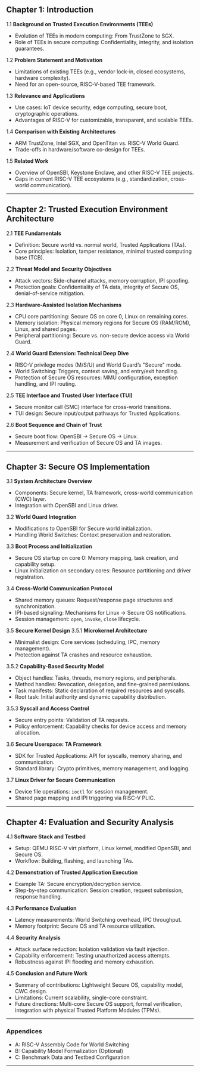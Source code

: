 ## **Chapter 1: Introduction**
1.1 **Background on Trusted Execution Environments (TEEs)**
- Evolution of TEEs in modern computing: From TrustZone to SGX.
- Role of TEEs in secure computing: Confidentiality, integrity, and isolation guarantees.

1.2 **Problem Statement and Motivation**
- Limitations of existing TEEs (e.g., vendor lock-in, closed ecosystems, hardware complexity).
- Need for an open-source, RISC-V-based TEE framework.

1.3 **Relevance and Applications**
- Use cases: IoT device security, edge computing, secure boot, cryptographic operations.
- Advantages of RISC-V for customizable, transparent, and scalable TEEs.

1.4 **Comparison with Existing Architectures**
- ARM TrustZone, Intel SGX, and OpenTitan vs. RISC-V World Guard.
- Trade-offs in hardware/software co-design for TEEs.

1.5 **Related Work**
- Overview of OpenSBI, Keystone Enclave, and other RISC-V TEE projects.
- Gaps in current RISC-V TEE ecosystems (e.g., standardization, cross-world communication).

---

## **Chapter 2: Trusted Execution Environment Architecture**
2.1 **TEE Fundamentals**
- Definition: Secure world vs. normal world, Trusted Applications (TAs).
- Core principles: Isolation, tamper resistance, minimal trusted computing base (TCB).

2.2 **Threat Model and Security Objectives**
- Attack vectors: Side-channel attacks, memory corruption, IPI spoofing.
- Protection goals: Confidentiality of TA data, integrity of Secure OS, denial-of-service mitigation.

2.3 **Hardware-Assisted Isolation Mechanisms**
- CPU core partitioning: Secure OS on core 0, Linux on remaining cores.
- Memory isolation: Physical memory regions for Secure OS (RAM/ROM), Linux, and shared pages.
- Peripheral partitioning: Secure vs. non-secure device access via World Guard.

2.4 **World Guard Extension: Technical Deep Dive**
- RISC-V privilege modes (M/S/U) and World Guard’s "Secure" mode.
- World Switching: Triggers, context saving, and entry/exit handling.
- Protection of Secure OS resources: MMU configuration, exception handling, and IPI routing.

2.5 **TEE Interface and Trusted User Interface (TUI)**
- Secure monitor call (SMC) interface for cross-world transitions.
- TUI design: Secure input/output pathways for Trusted Applications.

2.6 **Boot Sequence and Chain of Trust**
- Secure boot flow: OpenSBI → Secure OS → Linux.
- Measurement and verification of Secure OS and TA images.

---

## **Chapter 3: Secure OS Implementation**
3.1 **System Architecture Overview**
- Components: Secure kernel, TA framework, cross-world communication (CWC) layer.
- Integration with OpenSBI and Linux driver.

3.2 **World Guard Integration**
- Modifications to OpenSBI for Secure world initialization.
- Handling World Switches: Context preservation and restoration.

3.3 **Boot Process and Initialization**
- Secure OS startup on core 0: Memory mapping, task creation, and capability setup.
- Linux initialization on secondary cores: Resource partitioning and driver registration.

3.4 **Cross-World Communication Protocol**
- Shared memory queues: Request/response page structures and synchronization.
- IPI-based signaling: Mechanisms for Linux → Secure OS notifications.
- Session management: `open`, `invoke`, `close` lifecycle.

3.5 **Secure Kernel Design**
3.5.1 **Microkernel Architecture**
- Minimalist design: Core services (scheduling, IPC, memory management).
- Protection against TA crashes and resource exhaustion.

3.5.2 **Capability-Based Security Model**
- Object handles: Tasks, threads, memory regions, and peripherals.
- Method handles: Revocation, delegation, and fine-grained permissions.
- Task manifests: Static declaration of required resources and syscalls.
- Root task: Initial authority and dynamic capability distribution.

3.5.3 **Syscall and Access Control**
- Secure entry points: Validation of TA requests.
- Policy enforcement: Capability checks for device access and memory allocation.

3.6 **Secure Userspace: TA Framework**
- SDK for Trusted Applications: API for syscalls, memory sharing, and communication.
- Standard library: Crypto primitives, memory management, and logging.

3.7 **Linux Driver for Secure Communication**
- Device file operations: `ioctl` for session management.
- Shared page mapping and IPI triggering via RISC-V PLIC.

---

## **Chapter 4: Evaluation and Security Analysis**
4.1 **Software Stack and Testbed**
- Setup: QEMU RISC-V virt platform, Linux kernel, modified OpenSBI, and Secure OS.
- Workflow: Building, flashing, and launching TAs.

4.2 **Demonstration of Trusted Application Execution**
- Example TA: Secure encryption/decryption service.
- Step-by-step communication: Session creation, request submission, response handling.

4.3 **Performance Evaluation**
- Latency measurements: World Switching overhead, IPC throughput.
- Memory footprint: Secure OS and TA resource utilization.

4.4 **Security Analysis**
- Attack surface reduction: Isolation validation via fault injection.
- Capability enforcement: Testing unauthorized access attempts.
- Robustness against IPI flooding and memory exhaustion.

4.5 **Conclusion and Future Work**
- Summary of contributions: Lightweight Secure OS, capability model, CWC design.
- Limitations: Current scalability, single-core constraint.
- Future directions: Multi-core Secure OS support, formal verification, integration with physical Trusted Platform Modules (TPMs).

---

### **Appendices**
- A: RISC-V Assembly Code for World Switching
- B: Capability Model Formalization (Optional)
- C: Benchmark Data and Testbed Configuration

---

